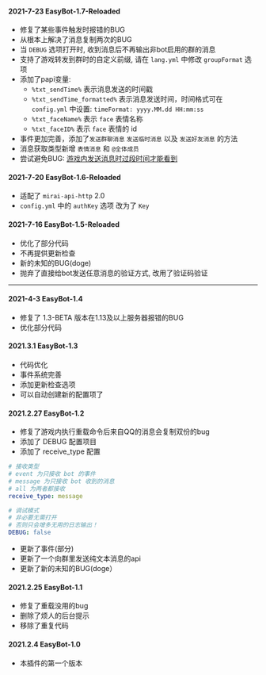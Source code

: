 #### 2021-7-23 EasyBot-1.7-Reloaded
+ 修复了某些事件触发时报错的BUG
+ 从根本上解决了消息复制两次的BUG
+ 当 `DEBUG` 选项打开时, 收到消息后不再输出非bot启用的群的消息
+ 支持了游戏转发到群时的自定义前缀, 请在 `lang.yml` 中修改 `groupFormat` 选项
+ 添加了papi变量: 
    - `%txt_sendTime%` 表示消息发送的时间戳
    - `%txt_sendTime_formatted%` 表示消息发送时间，时间格式可在 `config.yml` 中设置: `timeFormat: yyyy.MM.dd HH:mm:ss`
    - `%txt_faceName%` 表示 `face` 表情名称
    - `%txt_faceID%` 表示 `face` 表情的 id
+ 事件更加完善，添加了`发送群聊消息` `发送临时消息` 以及 `发送好友消息` 的方法
+ 消息获取类型新增 `表情消息` 和 `@全体成员`
+ 尝试避免BUG: [游戏内发送消息时过段时间才能看到](README.md#游戏内发送消息时过段时间才能看到)

#### 2021-7-20 EasyBot-1.6-Reloaded
+ 适配了 `mirai-api-http` 2.0
+ `config.yml` 中的 `authKey` 选项 改为了 `Key`

#### 2021-7-16 EasyBot-1.5-Reloaded
+ 优化了部分代码
+ 不再提供更新检查
+ 新的未知的BUG(doge)
+ 抛弃了直接给bot发送任意消息的验证方式, 改用了验证码验证

---

#### 2021-4-3 EasyBot-1.4
+ 修复了 1.3-BETA 版本在1.13及以上服务器报错的BUG
+ 优化部分代码

#### 2021.3.1 EasyBot-1.3
+ 代码优化
+ 事件系统完善
+ 添加更新检查选项
+ 可以自动创建新的配置项了

#### 2021.2.27 EasyBot-1.2
+ 修复了游戏内执行重载命令后来自QQ的消息会复制双份的bug
+ 添加了 DEBUG 配置项目
+ 添加了 receive_type 配置

```yaml
# 接收类型
# event 为只接收 bot 的事件
# message 为只接收 bot 收到的消息
# all 为两者都接收
receive_type: message

# 调试模式
# 非必要无需打开
# 否则只会增多无用的日志输出！
DEBUG: false
```

+ 更新了事件(部分)
+ 更新了一个向群里发送纯文本消息的api
+ 更新了新的未知的BUG(doge）

#### 2021.2.25 EasyBot-1.1
+ 修复了重载没用的bug
+ 删除了烦人的后台提示
+ 移除了重复代码

#### 2021.2.4 EasyBot-1.0 
+ 本插件的第一个版本